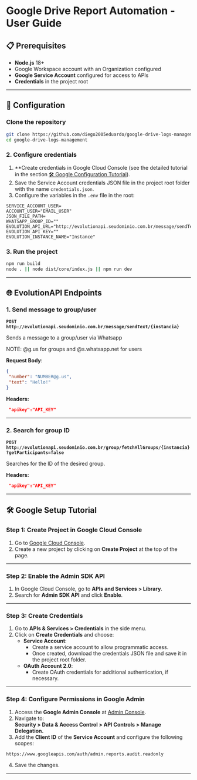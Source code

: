 # Google Drive Report Automation - User Guide

## 📋 Prerequisites

- **Node.js** 18+
- Google Workspace account with an Organization configured
- **Google Service Account** configured for access to APIs
- **Credentials** in the project root

---

## 🔧 Configuration

### Clone the repository
```bash
git clone https://github.com/diego2005eduardo/google-drive-logs-management.git
cd google-drive-logs-management
```
### 2. Configure credentials
1. **Create credentials in Google Cloud Console (see the detailed tutorial in the section [🛠️ Google Configuration Tutorial](#google-setup-tutorial)).
2. Save the Service Account credentials JSON file in the project root folder with the name `credentials.json`.
3. Configure the variables in the `.env` file in the root:
 ```properties
 SERVICE_ACCOUNT_USER=
 ACCOUNT_USER="EMAIL_USER"
 JSON_FILE_PATH=
 WHATSAPP_GROUP_ID=""
 EVOLUTION_API_URL="http://evolutionapi.seudominio.com.br/message/sendText/"
 EVOLUTION_API_KEY=""
 EVOLUTION_INSTANCE_NAME="Instance"
 ```
### 3. Run the project
```bash
npm run build
node . || node dist/core/index.js || npm run dev
```
---
## 🌐 EvolutionAPI Endpoints

### 1. Send message to group/user
**`POST http://evolutionapi.seudominio.com.br/message/sendText/{instancia}`**

Sends a message to a group/user via Whatsapp

NOTE: @g.us for groups and @s.whatsapp.net for users

**Request Body**:
```json
{
 "number": "NUMBER@g.us",
 "text": "Hello!"
}
```

**Headers:**
```json
 "apikey":"API_KEY"
```
---

### 2. Search for group ID
**`POST http://evolutionapi.seudominio.com.br/group/fetchAllGroups/{instancia}?getParticipants=false`**

Searches for the ID of the desired group.

**Headers:**
```json
 "apikey":"API_KEY"
```

---
<h2 id="google-setup-tutorial">🛠️ Google Setup Tutorial</h2>

### Step 1: Create Project in Google Cloud Console
1. Go to [Google Cloud Console](https://console.cloud.google.com/).
2. Create a new project by clicking on **Create Project** at the top of the page.

---

### Step 2: Enable the Admin SDK API
1. In Google Cloud Console, go to **APIs and Services > Library**.
2. Search for **Admin SDK API** and click **Enable**.

---

### Step 3: Create Credentials
1. Go to **APIs & Services > Credentials** in the side menu.
2. Click on **Create Credentials** and choose:
    - **Service Account**:
        - Create a service account to allow programmatic access.
        - Once created, download the credentials JSON file and save it in the project root folder.
    - **OAuth Account 2.0**:
        - Create OAuth credentials for additional authentication, if necessary.

---

### Step 4: Configure Permissions in Google Admin
1. Access the **Google Admin Console** at [Admin Console](https://admin.google.com/).
2. Navigate to:  
   **Security > Data & Access Control > API Controls > Manage Delegation.**
3. Add the **Client ID** of the **Service Account** and configure the following scopes:
 ```
 https://www.googleapis.com/auth/admin.reports.audit.readonly
 ```
4. Save the changes.

---